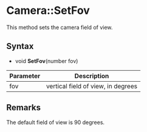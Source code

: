 # Camera::SetFov

This method sets the camera field of view.

## Syntax 

- void **SetFov**(number fov)

| Parameter | Description |
|---|---|
| fov | vertical field of view, in degrees |

## Remarks

The default field of view is 90 degrees.
